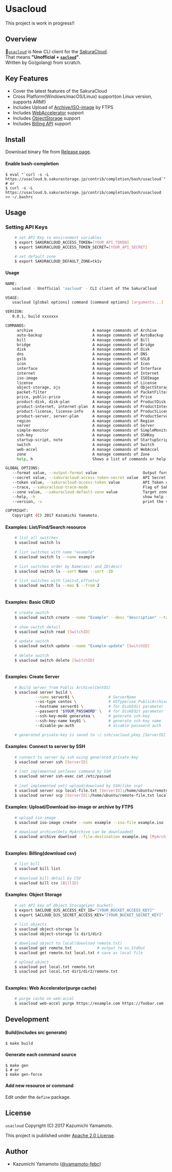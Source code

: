 # Usacloud

This project is work in progress!!

## Overview

:rabbit:[`usacloud`](https://github.com/sacloud/usacloud) is New CLI client for the [SakuraCloud](http://cloud.sakura.ad.jp/index.html).  
That means **"Unofficial + [`sacloud`](https://github.com/sakura-internet/node-sacloud)"**.  
Written by Go(golang) from scratch.

## Key Features

- Cover the latest features of the SakuraCloud
- Cross Platform(Windows/macOS/Linux) support(on Linux version, supports ARM!)
- Includes Upload of [Archive/ISO-image](http://cloud.sakura.ad.jp/specification/server-disk/#server-disk-content03) by FTPS
- Includes [WebAccelerator](http://cloud.sakura.ad.jp/specification/web-accelerator/) support
- Includes [ObjectStorage](http://cloud.sakura.ad.jp/specification/object-storage/) support
- Includes [Billing API](http://cloud-news.sakura.ad.jp/billapi/) support

## Install

   Download binary file from [Release page](https://github.com/sacloud/usacloud/releases/latest). 

#### Enable bash-completion

    $ eval "`curl -s -L https://usacloud.b.sakurastorage.jp/contrib/completion/bash/usacloud`"
    # or
    $ curl -s -L https://usacloud.b.sakurastorage.jp/contrib/completion/bash/usacloud >> ~/.bashrc

## Usage

### Setting API Keys

```bash
    # set API Key to environment variables
    $ export SAKURACLOUD_ACCESS_TOKEN=[YOUR_API_TOKEN]
    $ export SAKURACLOUD_ACCESS_TOKEN_SECRET=[YOUR_API_SECRET]

    # set default zone
    $ export SAKURACLOUD_DEFAULT_ZONE=tk1v
```
   
#### Usage

```bash
NAME:
   usacloud - Unofficial 'sacloud' - CLI client of the SakuraCloud

USAGE:
   usacloud [global options] command [command options] [arguments...]

VERSION:
   0.0.1, build xxxxxxx

COMMANDS:
     archive                          A manage commands of Archive
     auto-backup                      A manage commands of AutoBackup
     bill                             A manage commands of Bill
     bridge                           A manage commands of Bridge
     disk                             A manage commands of Disk
     dns                              A manage commands of DNS
     gslb                             A manage commands of GSLB
     icon                             A manage commands of Icon
     interface                        A manage commands of Interface
     internet                         A manage commands of Internet
     iso-image                        A manage commands of ISOImage
     license                          A manage commands of License
     object-storage, ojs              A manage commands of ObjectStorage
     packet-filter                    A manage commands of PacketFilter
     price, public-price              A manage commands of Price
     product-disk, disk-plan          A manage commands of ProductDisk
     product-internet, internet-plan  A manage commands of ProductInternet
     product-license, license-info    A manage commands of ProductLicense
     product-server, server-plan      A manage commands of ProductServer
     region                           A manage commands of Region
     server                           A manage commands of Server
     simple-monitor                   A manage commands of SimpleMonitor
     ssh-key                          A manage commands of SSHKey
     startup-script, note             A manage commands of StartupScript
     switch                           A manage commands of Switch
     web-accel                        A manage commands of WebAccel
     zone                             A manage commands of Zone
     help, h                          Shows a list of commands or help for one command

GLOBAL OPTIONS:
   --format value, --output-format value                    Output format[table/json/csv/tsv] (default: table)
   --secret value, --sakuracloud-access-token-secret value  API Secret of SakuraCloud (default: none) [$SAKURACLOUD_ACCESS_TOKEN_SECRET]
   --token value, --sakuracloud-access-token value          API Token of SakuraCloud (default: none) [$SAKURACLOUD_ACCESS_TOKEN]
   --trace, --sakuracloud-trace-mode                        Flag of SakuraCloud debug-mode (default: false) [$SAKURACLOUD_TRACE_MODE]
   --zone value, --sakuracloud-default-zone value           Target zone of SakuraCloud (default: tk1a) [$SAKURACLOUD_ZONE]
   --help, -h                                               show help (default: false)
   --version, -v                                            print the version (default: false)

COPYRIGHT:
   Copyright (C) 2017 Kazumichi Yamamoto.
```   


#### Examples: List/Find/Search resource 

```bash
    # list all switches
    $ usacloud switch ls 
   
    # list switches with name "example"
    $ usacloud switch ls --name example
    
    # list switches order by Name(asc) and ID(desc)
    $ usacloud switch ls --sort Name --sort -ID
    
    # list switches with limit=5,offset=2
    $ usacloud switch ls --max 5 --from 2
    
```   

#### Examples: Basic CRUD

```bash
    # create switch
    $ usacloud switch create --name "Example" --desc "description" --tags "Tag1" --tags "Tag2"
     
    # show switch detail
    $ usacloud switch read [SwitchID]
   
    # update switch
    $ usacloud switch update --name "Example-update" [SwitchID]
    
    # delete switch
    $ usacloud switch delete [SwitchID]
    
```  

#### Examples: Create Server 

```bash
    # Build server from Public Archive(CentOS)
    $ usacloud server build \
             --name server01 \               # ServerName
             --os-type centos \              # OSType(use PublicArchive)
             --hostname server01 \           # for DiskEdit parameter
             --password "$YOUR_PASSWORD" \   # for DiskEdit parameter
             --ssh-key-mode generatea \      # generate ssh-key
             --ssh-key-name key01 \          # generate ssh-key name
             --disable-pw-auth               # disable password auth

    # generated private-key is saved to ~/.ssh/sacloud_pkey_[ServerID]
```   

#### Examples: Connect to server by SSH

```bash
    # connect to server by ssh using generated private-key
    $ usacloud server ssh [ServerID]
    
    # [not implemented yet]exec command by SSH
    $ usacloud server ssh-exec cat /etc/passwd
    
    # [not implemented yet] upload/download by SSH(like scp)
    $ usacloud server scp local-file.txt [ServerID]:/home/ubuntu/remote-file.txt # local to remote
    $ usacloud server scp [ServerID]:/home/ubuntu/remote-file.txt local-file.txt # remote to local
```

#### Examples: Upload/Download iso-image or archive by FTPS

```bash
    # upload iso-image
    $ usacloud iso-image create --name example --iso-file example.iso
    
    # download archive(Only MyArchive can be downloaded)
    $ usacloud archive download --file-destination example.img [MyArchiveID]
    
```

#### Examples: Billing(download csv)

```bash
    # list bill
    $ usacloud bill list
    
    # download bill-detail by CSV
    $ usacloud bill csv [BillID]

``` 

#### Examples: Object Storage

```bash
    # set API key of Object Storage(per bucket)
    $ export SACLOUD_OJS_ACCESS_KEY_ID="[YOUR_BUCKET_ACCESS_KEY]"
    $ export SACLOUD_OJS_SECRET_ACCESS_KEY="[YOUR_BUCKET_SECRET_KEY]"
    
    # list objects
    $ usacloud object-storage ls 
    $ usacloud object-storage ls dir1/dir2

    # download object to local(download remote.txt)
    $ usacloud get remote.txt           # output to os.StdOut
    $ usacloud get remote.txt local.txt # save as local file

    # upload object
    $ usacloud put local.txt remote.txt
    $ usacloud put local.txt dir1/dir2/remote.txt
    

```   

#### Examples: Web Accelerator(purge cache)

```bash
    # purge cache on web-accel
    $ usacloud web-accel purge https://example.com https://foobar.com

```   

## Development

#### Build(includes src generate)

    $ make build
    
#### Generate each command source 

    $ make gen
    $ # or
    $ make gen-force
    
#### Add new resource or command

Edit under the `define` package.


## License

 `usacloud` Copyright (C) 2017 Kazumichi Yamamoto.

  This project is published under [Apache 2.0 License](LICENSE.txt).
  
## Author

  * Kazumichi Yamamoto ([@yamamoto-febc](https://github.com/yamamoto-febc))